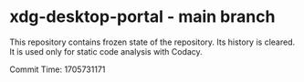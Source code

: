 # xdg-desktop-portal - main branch

This repository contains frozen state of the repository.
Its history is cleared. It is used only for static code
analysis with Codacy.

Commit Time: 1705731171